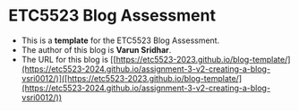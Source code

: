 
# ETC5523 Blog Assessment

* This is a **template** for the ETC5523 Blog Assessment. 
* The author of this blog is **Varun Sridhar**.
* The URL for this blog is [[https://etc5523-2023.github.io/blog-template/](https://etc5523-2024.github.io/assignment-3-v2-creating-a-blog-vsri0012/)]([https://etc5523-2023.github.io/blog-template/](https://etc5523-2024.github.io/assignment-3-v2-creating-a-blog-vsri0012/))
